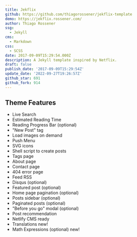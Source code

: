 ```yaml
---
title: Jekflix
github: https://github.com/thiagorossener/jekflix-template
demo: https://jekflix.rossener.com/
author: Thiago Rossener
ssg:
  - Jekyll
cms:
  - Markdown
css:
  - SCSS
date: 2017-09-09T15:29:54.000Z
description: A Jekyll template inspired by Netflix.
draft: false
publish_date: '2017-09-09T15:29:54Z'
update_date: '2022-09-27T19:26:57Z'
github_star: 691
github_fork: 914
---
```

## Theme Features

- Live Search
- Estimated Reading Time
- Reading Progress Bar (optional)
- "New Post" tag
- Load images on demand
- Push Menu
- SVG icons
- Shell script to create posts
- Tags page
- About page
- Contact page
- 404 error page
- Feed RSS
- Disqus (optional)
- Featured post (optional)
- Home page pagination (optional)
- Posts sidebar (optional)
- Paginated posts (optional)
- "Before you go" modal (optional)
- Post recommendation
- Netlify CMS ready
- Translations new!
- Math Expressions (optional) new!
